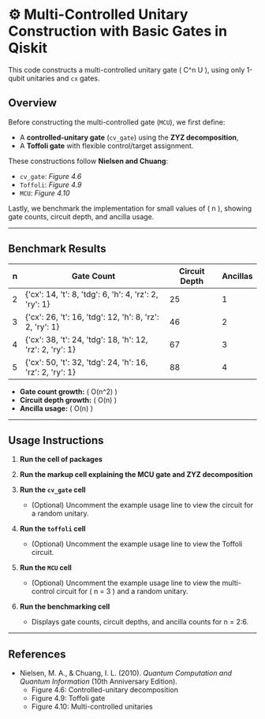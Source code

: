 # ⚙️ Multi-Controlled Unitary Construction with Basic Gates in Qiskit

This code constructs a multi-controlled unitary gate \( C^n U \), using only 1-qubit unitaries and `cx` gates.

## Overview

Before constructing the multi-controlled gate (`MCU`), we first define:
- A **controlled-unitary gate** (`cv_gate`) using the **ZYZ decomposition**, 
- A **Toffoli gate** with flexible control/target assignment.

These constructions follow **Nielsen and Chuang**:
- `cv_gate`: *Figure 4.6*
- `Toffoli`: *Figure 4.9*
- `MCU`: *Figure 4.10*

Lastly, we benchmark the implementation for small values of \( n \), showing gate counts, circuit depth, and ancilla usage.

---

## Benchmark Results

| n | Gate Count | Circuit Depth | Ancillas |
|--:|------------|----------------|----------|
| 2 | {'cx': 14, 't': 8, 'tdg': 6, 'h': 4, 'rz': 2, 'ry': 1} | 25 | 1 |
| 3 | {'cx': 26, 't': 16, 'tdg': 12, 'h': 8, 'rz': 2, 'ry': 1} | 46 | 2 |
| 4 | {'cx': 38, 't': 24, 'tdg': 18, 'h': 12, 'rz': 2, 'ry': 1} | 67 | 3 |
| 5 | {'cx': 50, 't': 32, 'tdg': 24, 'h': 16, 'rz': 2, 'ry': 1} | 88 | 4 |

- **Gate count growth:** \( O(n^2) \)
- **Circuit depth growth:** \( O(n) \)
- **Ancilla usage:** \( O(n) \)

---

## Usage Instructions

1. **Run the cell of packages**
   
2. **Run the markup cell explaining the MCU gate and ZYZ decomposition**
   
3. **Run the `cv_gate` cell**  
   - (Optional) Uncomment the example usage line to view the circuit for a random unitary.

4. **Run the `toffoli` cell**  
   - (Optional) Uncomment the example usage line to view the Toffoli circuit.

5. **Run the `MCU` cell**  
   - (Optional) Uncomment the example usage line to view the multi-control circuit for \( n = 3 \) and a random unitary.

6. **Run the benchmarking cell**  
   - Displays gate counts, circuit depths, and ancilla counts for  n = 2:6.

---

## References

- Nielsen, M. A., & Chuang, I. L. (2010). *Quantum Computation and Quantum Information* (10th Anniversary Edition).  
  - Figure 4.6: Controlled-unitary decomposition  
  - Figure 4.9: Toffoli gate  
  - Figure 4.10: Multi-controlled unitaries


